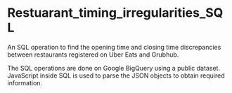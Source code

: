 # Restuarant_timing_irregularities_SQL
An SQL operation to find the opening time and closing time discrepancies between restaurants registered on Uber Eats and Grubhub.

The SQL operations are done on Google BigQuery using a public dataset. JavaScript inside SQL is used to parse the JSON objects to obtain required information. 
